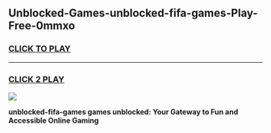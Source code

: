 
## Unblocked-Games-unblocked-fifa-games-Play-Free-0mmxo
<h3>
<a href="https://premium76.site?title=unblocked-fifa-games&ref=18A1">CLICK TO PLAY</a></h3>
<hr>

<h3>
<a href="https://premium76.site?title=unblocked-fifa-games&ref=18A1">CLICK 2 PLAY</a>
  
</h3>

<a href="https://premium76.site?title=unblocked-fifa-games&ref=18A1"><img src="https://clearcache.store/games.png"></a>


**unblocked-fifa-games games unblocked: Your Gateway to Fun and Accessible Online Gaming**
